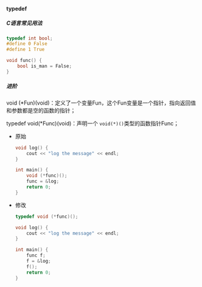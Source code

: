 #### typedef

##### C语言常见用法

```c
typedef int bool;
#define 0 False
#define 1 True

void func() {
    bool is_man = False;
}
```



##### 进阶

void (*Fun)(void)：定义了一个变量Fun，这个Fun变量是一个指针，指向返回值和参数都是空的函数的指针；

typedef void(*Func)(void)：声明一个 `void(*)()`类型的函数指针Func；



- 原始

    ```c++
    void log() {
        cout << "log the message" << endl;
    }
    
    int main() {
        void (*func)();
        func = &log;
        return 0;
    }
    ```

- 修改

    ```c++
    typedef void (*func)();
    
    void log() {
        cout << "log the message" << endl;
    }
    
    int main() {
        func f;
        f = &log;
        f();
        return 0;
    }
    ```




